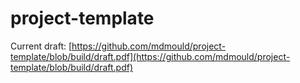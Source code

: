 # project-template

Current draft: [https://github.com/mdmould/project-template/blob/build/draft.pdf](https://github.com/mdmould/project-template/blob/build/draft.pdf)
